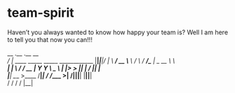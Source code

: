 # team-spirit
Haven’t you always wanted to know how happy your team is? Well I am here to tell you that now you can!!!


  __                                         .__       .__  __   
_/  |_  ____ _____    _____     ____________ |__|______|__|/  |_ 
\   __\/ __ \\__  \  /     \   /  ___/\____ \|  \_  __ \  \   __\
 |  | \  ___/ / __ \|  Y Y  \  \___ \ |  |_> >  ||  | \/  ||  |  
 |__|  \___  >____  /__|_|  / /____  >|   __/|__||__|  |__||__|  
           \/     \/      \/       \/ |__|                       
                                                                 
                                                                 
                                                                 
                                                                 
                                                                 
                                                                 
